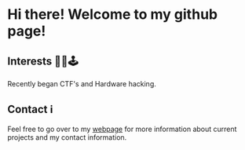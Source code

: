 # Hi there! Welcome to my github page!

## Interests 👨‍💻🕹
Recently began CTF's and Hardware hacking.


## Contact ℹ
Feel free to go over to my [webpage](https://jklingstrom.github.io/) for more information about current projects and my contact information.

